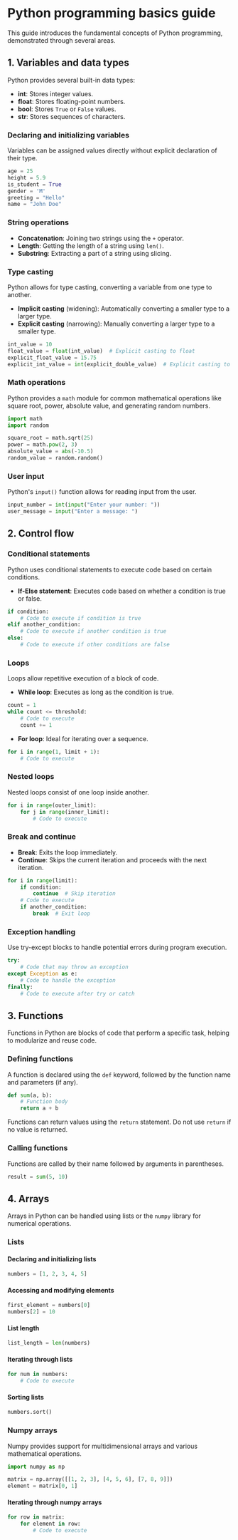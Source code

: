 # Python programming basics guide

This guide introduces the fundamental concepts of Python programming, demonstrated through several areas.

## 1. Variables and data types

Python provides several built-in data types:

- **int**: Stores integer values.
- **float**: Stores floating-point numbers.
- **bool**: Stores `True` or `False` values.
- **str**: Stores sequences of characters.

### Declaring and initializing variables

Variables can be assigned values directly without explicit declaration of their type.

```python
age = 25
height = 5.9
is_student = True
gender = 'M'
greeting = "Hello"
name = "John Doe"
```

### String operations

- **Concatenation**: Joining two strings using the `+` operator.
- **Length**: Getting the length of a string using `len()`.
- **Substring**: Extracting a part of a string using slicing.

### Type casting

Python allows for type casting, converting a variable from one type to another.

- **Implicit casting** (widening): Automatically converting a smaller type to a larger type.
- **Explicit casting** (narrowing): Manually converting a larger type to a smaller type.

```python
int_value = 10
float_value = float(int_value)  # Explicit casting to float
explicit_float_value = 15.75
explicit_int_value = int(explicit_double_value)  # Explicit casting to int
```

### Math operations

Python provides a `math` module for common mathematical operations like square root, power, absolute value, and generating random numbers.

```python
import math
import random

square_root = math.sqrt(25)
power = math.pow(2, 3)
absolute_value = abs(-10.5)
random_value = random.random()
```

### User input

Python's `input()` function allows for reading input from the user.

```python
input_number = int(input("Enter your number: "))
user_message = input("Enter a message: ")
```

## 2. Control flow

### Conditional statements

Python uses conditional statements to execute code based on certain conditions.

- **If-Else statement**: Executes code based on whether a condition is true or false.

```python
if condition:
    # Code to execute if condition is true
elif another_condition:
    # Code to execute if another condition is true
else:
    # Code to execute if other conditions are false
```

### Loops

Loops allow repetitive execution of a block of code.

- **While loop**: Executes as long as the condition is true.

```python
count = 1
while count <= threshold:
    # Code to execute
    count += 1
```

- **For loop**: Ideal for iterating over a sequence.

```python
for i in range(1, limit + 1):
    # Code to execute
```

### Nested loops

Nested loops consist of one loop inside another.

```python
for i in range(outer_limit):
    for j in range(inner_limit):
        # Code to execute
```

### Break and continue

- **Break**: Exits the loop immediately.
- **Continue**: Skips the current iteration and proceeds with the next iteration.

```python
for i in range(limit):
    if condition:
        continue  # Skip iteration
    # Code to execute
    if another_condition:
        break  # Exit loop
```

### Exception handling

Use try-except blocks to handle potential errors during program execution.

```python
try:
    # Code that may throw an exception
except Exception as e:
    # Code to handle the exception
finally:
    # Code to execute after try or catch
```

## 3. Functions

Functions in Python are blocks of code that perform a specific task, helping to modularize and reuse code.

### Defining functions

A function is declared using the `def` keyword, followed by the function name and parameters (if any).

```python
def sum(a, b):
    # Function body
    return a + b
```
Functions can return values using the `return` statement. Do not use `return` if no value is returned.

### Calling functions

Functions are called by their name followed by arguments in parentheses.

```python
result = sum(5, 10)
```

## 4. Arrays

Arrays in Python can be handled using lists or the `numpy` library for numerical operations.

### Lists

#### Declaring and initializing lists

```python
numbers = [1, 2, 3, 4, 5]
```

#### Accessing and modifying elements

```python
first_element = numbers[0]
numbers[2] = 10
```

#### List length

```python
list_length = len(numbers)
```

#### Iterating through lists

```python
for num in numbers:
    # Code to execute
```

#### Sorting lists

```python
numbers.sort()
```

### Numpy arrays

Numpy provides support for multidimensional arrays and various mathematical operations.

```python
import numpy as np

matrix = np.array([[1, 2, 3], [4, 5, 6], [7, 8, 9]])
element = matrix[0, 1]
```

#### Iterating through numpy arrays

```python
for row in matrix:
    for element in row:
        # Code to execute
```